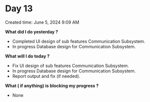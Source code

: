 # Day 13

Created time: June 5, 2024 9:09 AM


**What did I do yesterday ?**

- Completed UI design of sub features Communication Subsystem.
- In progress Database design for Communication Subsystem.

**What will I do today ?**

- Fix UI design of sub features Communication Subsystem.
- In progress Database design for Communication Subsystem.
- Report output and fix (if needed).

**What ( if anything) is blocking my progress ?**

- None